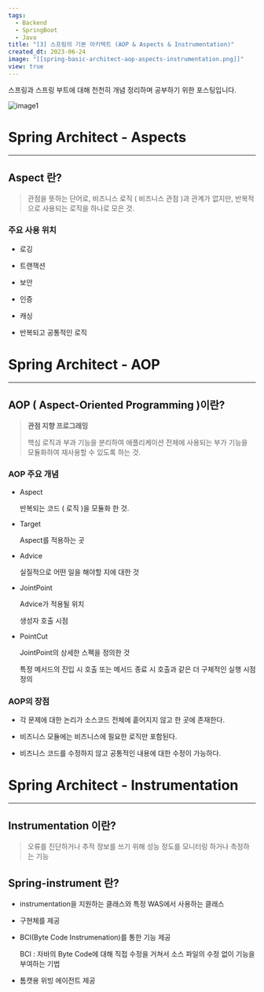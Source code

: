 ```yaml
---
tags:
  - Backend
  - SpringBoot
  - Java
title: "[3] 스프링의 기본 아키텍트 (AOP & Aspects & Instrumentation)"
created_dt: 2023-06-24
image: "[[spring-basic-architect-aop-aspects-instrumentation.png]]"
view: true
---
```

스프링과 스프링 부트에 대해 천천히 개념 정리하며 공부하기 위한 포스팅입니다.

![image1](spring-basic-architect-aop-aspects-instrumentation-1.png)

# Spring Architect - Aspects

---

## Aspect 란?

> 관점을 뜻하는 단어로, 비즈니스 로직 ( 비즈니스 관점 )과 관계가 없지만, 반복적으로 사용되는 로직을 하나로 모은 것.

### 주요 사용 위치

- 로깅
	
- 트랜잭션
	
- 보안
	
- 인증
	
- 캐싱
	
- 반복되고 공통적인 로직

# Spring Architect - AOP

---

## AOP ( Aspect-Oriented Programming )이란?

> **관점 지향 프로그래밍**
> 
> 핵심 로직과 부과 기능을 분리하여 애플리케이션 전체에 사용되는 부가 기능을 모듈화하여 재사용할 수 있도록 하는 것.

### AOP 주요 개념

- Aspect
	
	반복되는 코드 ( 로직 )을 모듈화 한 것.
	
- Target
	
	Aspect를 적용하는 곳
	
- Advice
	
	실질적으로 어떤 일을 해야할 지에 대한 것
	
- JointPoint
	
	Advice가 적용될 위치
	
	생성자 호출 시점
	
- PointCut
	
	JointPoint의 상세한 스펙을 정의한 것
	
	특정 메서드의 진입 시 호출 또는 메서드 종료 시 호출과 같은 더 구체적인 실행 시점 정의

### AOP의 장점

- 각 문제에 대한 논리가 소스코드 전체에 흩어지지 않고 한 곳에 존재한다.
	
- 비즈니스 모듈에는 비즈니스에 필요한 로직만 포함된다.
	
- 비즈니스 코드를 수정하지 않고 공통적인 내용에 대한 수정이 가능하다.

# Spring Architect - Instrumentation

---

## Instrumentation 이란?

> 오류를 진단하거나 추적 정보를 쓰기 위해 성능 정도를 모니터링 하거나 측정하는 기능

## Spring-instrument 란?

- instrumentation을 지원하는 클래스와 특정 WAS에서 사용하는 클래스
    
- 구현체를 제공
    
- BCI(Byte Code Instrumenation)를 통한 기능 제공
    
    BCI : 자바의 Byte Code에 대해 직접 수정을 거쳐서 소스 파일의 수정 없이 기능을 부여하는 기법
    
- 톰캣용 위빙 에이전트 제공